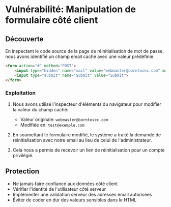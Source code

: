 # Vulnérabilité: Manipulation de formulaire côté client

## Découverte

En inspectant le code source de la page de réinitialisation de mot de passe, nous avons identifié un champ email caché avec une valeur prédéfinie.

```html
<form action="#" method="POST">
	<input type="hidden" name="mail" value="webmaster@borntosec.com" maxlength="15">
	<input type="submit" name="Submit" value="Submit">
</form>
```

### Exploitation

1. Nous avons utilisé l'inspecteur d'éléments du navigateur pour modifier la valeur du champ caché:
   - Valeur originale: `webmaster@borntosec.com`
   - Modifiée en: `test@exemple.com`

2. En soumettant le formulaire modifié, le système a traité la demande de réinitialisation avec notre email au lieu de celui de l'administrateur.

3. Cela nous a permis de recevoir un lien de réinitialisation pour un compte privilégié.

## Protection

- Ne jamais faire confiance aux données côté client
- Vérifier l'identité de l'utilisateur côté serveur
- Implémenter une validation serveur des adresses email autorisées
- Éviter de coder en dur des valeurs sensibles dans le HTML